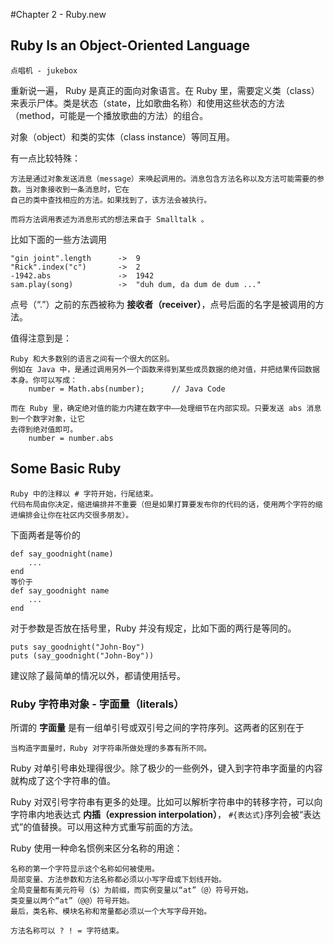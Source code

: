 #Chapter 2 - Ruby.new

## Ruby Is an Object-Oriented Language

	点唱机 - jukebox

重新说一遍， Ruby 是真正的面向对象语言。在 Ruby 里，需要定义类（class）来表示尸体。类是状态（state，比如歌曲名称）和使用这些状态的方法（method，可能是一个播放歌曲的方法）的组合。

对象（object）和类的实体（class instance）等同互用。

有一点比较特殊：

	方法是通过对象发送消息（message）来唤起调用的。消息包含方法名称以及方法可能需要的参数。当对象接收到一条消息时，它在
	自己的类中查找相应的方法。如果找到了，该方法会被执行。

	而将方法调用表述为消息形式的想法来自于 Smalltalk 。

比如下面的一些方法调用

	"gin joint".length		->	9
	"Rick".index("c")		->	2
	-1942.abs				-> 	1942
	sam.play(song)			->	"duh dum, da dum de dum ..."

点号（“.”）之前的东西被称为 **接收者（receiver）**，点号后面的名字是被调用的方法。

值得注意到是：

	Ruby 和大多数别的语言之间有一个很大的区别。
	例如在 Java 中，是通过调用另外一个函数来得到某些成员数据的绝对值，并把结果传回数据本身。你可以写成：
		number = Math.abs(number);		// Java Code

	而在 Ruby 里，确定绝对值的能力内建在数字中——处理细节在内部实现。只要发送 abs 消息到一个数字对象，让它
	去得到绝对值即可。
		number = number.abs

## Some Basic Ruby

	Ruby 中的注释以 # 字符开始，行尾结束。
	代码布局由你决定，缩进编排并不重要（但是如果打算要发布你的代码的话，使用两个字符的缩进编排会让你在社区内交很多朋友）。

下面两者是等价的

	def say_goodnight(name)
		...
	end
	等价于
	def say_goodnight name
		...
	end

对于参数是否放在括号里，Ruby 并没有规定，比如下面的两行是等同的。

	puts say_goodnight("John-Boy")
	puts (say_goodnight("John-Boy"))

建议除了最简单的情况以外，都请使用括号。

### Ruby 字符串对象 - 字面量（literals）
所谓的 **字面量** 是有一组单引号或双引号之间的字符序列。这两者的区别在于

	当构造字面量时，Ruby 对字符串所做处理的多寡有所不同。

Ruby 对单引号串处理得很少。除了极少的一些例外，键入到字符串字面量的内容就构成了这个字符串的值。

Ruby 对双引号字符串有更多的处理。比如可以解析字符串中的转移字符，可以向字符串内地表达式 **内插（expression interpolation）**， `#{表达式}`序列会被“表达式”的值替换。可以用这种方式重写前面的方法。

Ruby 使用一种命名惯例来区分名称的用途：

	名称的第一个字符显示这个名称如何被使用。
	局部变量、方法参数和方法名称都必须以小写字母或下划线开始。
	全局变量都有美元符号（$）为前缀，而实例变量以“at”（@）符号开始。
	类变量以两个“at”（@@）符号开始。
	最后，类名称、模块名称和常量都必须以一个大写字母开始。

	方法名称可以 ? ! = 字符结束。
